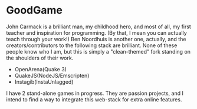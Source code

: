 # GoodGame

John Carmack is a brilliant man, my childhood hero, and most of all, my first teacher and inspiration for programming. (By that, I mean you can actually teach through your work!) Ben Noordhuis is another one, actually, and the creators/contributors to the following stack are brilliant. None of these people know who I am, but this is simply a "clean-themed" fork standing on the shoulders of their work.

 + OpenArena(Quake 3)
 + QuakeJS(NodeJS/Emscripten)
 + Instagib(InstaUnlagged)

I have 2 stand-alone games in progress. They are passion projects, and I intend to find a way to integrate this web-stack for extra online features. 
